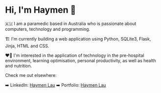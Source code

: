 # Hi, I'm Haymen 👋

:australia: I am a paramedic based in Australia who is passionate about computers, technology and programming.

:building_construction: I'm currently building a web application using Python, SQLite3, Flask, Jinja, HTML and CSS.

:heart_on_fire: I'm interested in the application of technology in the pre-hospital environment, learning optimisation, personal productivity, as well as health and nutrition.


Check me out elsewhere:

:arrow_right: LinkedIn: [Haymen Lau](https://www.linkedin.com/in/haymenlau/)
:arrow_right: Portfolio: [Haymen Lau](haymenlau.com)




